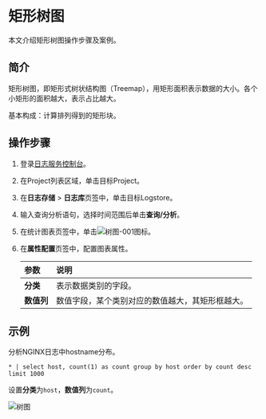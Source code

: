 # 矩形树图

本文介绍矩形树图操作步骤及案例。

## 简介

矩形树图，即矩形式树状结构图（Treemap），用矩形面积表示数据的大小。各个小矩形的面积越大，表示占比越大。

基本构成：计算排列得到的矩形块。

## 操作步骤

1.  登录[日志服务控制台](https://sls.console.aliyun.com)。

2.  在Project列表区域，单击目标Project。

3.  在**日志存储** \> **日志库**页签中，单击目标Logstore。

4.  输入查询分析语句，选择时间范围后单击**查询/分析**。

5.  在统计图表页签中，单击![树图-001](https://static-aliyun-doc.oss-cn-hangzhou.aliyuncs.com/assets/img/zh-CN/4171906951/p93129.png)图标。

6.  在**属性配置**页签中，配置图表属性。

    |参数|说明|
    |:-|:-|
    |**分类**|表示数据类别的字段。|
    |**数值列**|数值字段，某个类别对应的数值越大，其矩形框越大。|


## 示例

分析NGINX日志中hostname分布。

```
* | select host, count(1) as count group by host order by count desc limit 1000 
```

设置**分类**为`host`，**数值列**为`count`。

![树图](https://static-aliyun-doc.oss-cn-hangzhou.aliyuncs.com/assets/img/zh-CN/9660623061/p9594.png)

